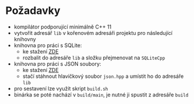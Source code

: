 # Požadavky
- kompilátor podporující minimálně C++ 11
- vytvořit adresář ```lib``` v kořenovém adresáři projektu pro následující knihovny
- knihovna pro práci s SQLite:
  - ke stažení [ZDE](https://github.com/SRombauts/SQLiteCpp/releases)
  - rozbalit do adresáře ```lib``` a složku přejmenovat na ```SQLiteCpp```
- knihovna pro práci s JSON soubory:
  - ke stažení [ZDE](https://github.com/nlohmann/json/releases)
  - stačí stáhnout hlavičkový soubor ```json.hpp``` a umístit ho do adresáře ```lib```
- pro sestavení lze využít skript ```build.sh```
- binárka se poté nachází v ```build/main```, je nutné ji spustit z adresáře ```build```
